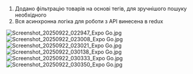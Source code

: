 1. Додано фільтрацію товарів на основі тегів, для зручнішого пошуку необхідного
2. Вся асинхронна логіка для роботи з API винесена в redux

![Screenshot_20250922_022947_Expo Go.jpg](assets/Screenshot_20250922_022947_Expo%20Go.jpg)![Screenshot_20250922_023008_Expo Go.jpg](assets/Screenshot_20250922_023008_Expo%20Go.jpg)![Screenshot_20250922_023021_Expo Go.jpg](assets/Screenshot_20250922_023021_Expo%20Go.jpg)![Screenshot_20250922_030138_Expo Go.jpg](assets/Screenshot_20250922_030138_Expo%20Go.jpg)![Screenshot_20250922_030333_Expo Go.jpg](assets/Screenshot_20250922_030333_Expo%20Go.jpg)![Screenshot_20250922_030350_Expo Go.jpg](assets/Screenshot_20250922_030350_Expo%20Go.jpg)